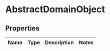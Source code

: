 # AbstractDomainObject

## Properties
Name | Type | Description | Notes
------------ | ------------- | ------------- | -------------
